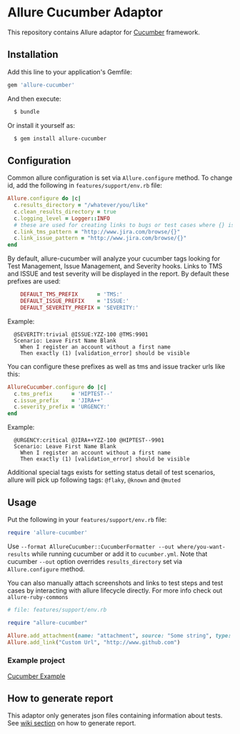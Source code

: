 # Allure Cucumber Adaptor

This repository contains Allure adaptor for [Cucumber](http://cukes.info/) framework.

## Installation

Add this line to your application's Gemfile:

```ruby
gem 'allure-cucumber'
```

And then execute:

```bash
  $ bundle
```

Or install it yourself as:

```bash
  $ gem install allure-cucumber
```

## Configuration

Common allure configuration is set via `Allure.configure` method. To change id, add the following in `features/support/env.rb` file:

```ruby
Allure.configure do |c|
  c.results_directory = "/whatever/you/like"
  c.clean_results_directory = true
  c.logging_level = Logger::INFO
  # these are used for creating links to bugs or test cases where {} is replaced with keys of relevant items
  c.link_tms_pattern = "http://www.jira.com/browse/{}"
  c.link_issue_pattern = "http://www.jira.com/browse/{}"
end
```

By default, allure-cucumber will analyze your cucumber tags looking for Test Management, Issue Management, and Severity hooks. Links to TMS and ISSUE and test severity will be displayed in the report. By default these prefixes are used:

```ruby
    DEFAULT_TMS_PREFIX      = 'TMS:'
    DEFAULT_ISSUE_PREFIX    = 'ISSUE:'
    DEFAULT_SEVERITY_PREFIX = 'SEVERITY:'
```

Example:

```gherkin
  @SEVERITY:trivial @ISSUE:YZZ-100 @TMS:9901
  Scenario: Leave First Name Blank
    When I register an account without a first name
    Then exactly (1) [validation_error] should be visible
```

You can configure these prefixes as well as tms and issue tracker urls like this:

```ruby
AllureCucumber.configure do |c|
  c.tms_prefix      = 'HIPTEST--'
  c.issue_prefix    = 'JIRA++'
  c.severity_prefix = 'URGENCY:'
end
```

Example:

```gherkin
  @URGENCY:critical @JIRA++YZZ-100 @HIPTEST--9901
  Scenario: Leave First Name Blank
    When I register an account without a first name
    Then exactly (1) [validation_error] should be visible
```

Additional special tags exists for setting status detail of test scenarios, allure will pick up following tags: `@flaky`, `@known` and `@muted`

## Usage

Put the following in your `features/support/env.rb` file:

```ruby
require 'allure-cucumber'
```

Use `--format AllureCucumber::CucumberFormatter --out where/you-want-results` while running cucumber or add it to `cucumber.yml`. Note that cucumber `--out` option overrides `results_directory` set via `Allure.configure` method.

You can also manually attach screenshots and links to test steps and test cases by interacting with allure lifecycle directly. For more info check out `allure-ruby-commons`

```ruby
# file: features/support/env.rb

require "allure-cucumber"

Allure.add_attachment(name: "attachment", source: "Some string", type: Allure::ContentType::TXT, test_case: true)
Allure.add_link("Custom Url", "http://www.github.com")
```

### Example project

[Cucumber Example](https://github.com/allure-examples/allure-cucumber-example)

## How to generate report

This adaptor only generates json files containing information about tests. See [wiki section](https://docs.qameta.io/allure/#_reporting) on how to generate report.
